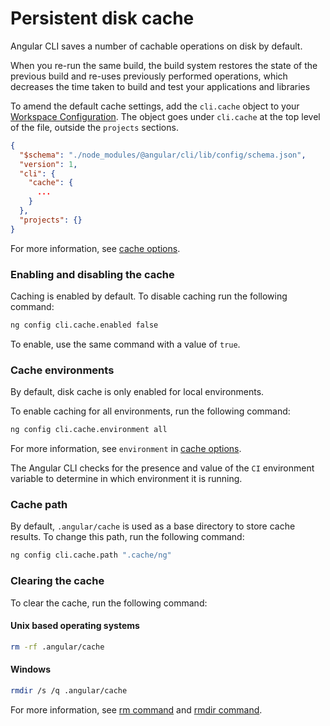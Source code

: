 
# Persistent disk cache
Angular CLI saves a number of cachable operations on disk by default.

When you re-run the same build, the build system restores the state of the previous build and re-uses previously performed operations, which decreases the time taken to build and test your applications and libraries

To amend the default cache settings, add the `cli.cache` object to your [Workspace Configuration](guide/workspace-config).
The object goes under `cli.cache` at the top level of the file, outside the `projects` sections.

```json
{
  "$schema": "./node_modules/@angular/cli/lib/config/schema.json",
  "version": 1,
  "cli": {
    "cache": {
      ...
    }
  },
  "projects": {}
}
```

For more information, see [cache options](guide/workspace-config#cache-options).

### Enabling and disabling the cache
Caching is enabled by default. To disable caching run the following command:

```bash
ng config cli.cache.enabled false
```

To enable, use the same command with a value of `true`.

### Cache environments
By default, disk cache is only enabled for local environments.

To enable caching for all environments, run the following command:

```bash
ng config cli.cache.environment all
```

For more information, see `environment` in [cache options](guide/workspace-config#cache-options).

<div class="alert is-helpful">

The Angular CLI checks for the presence and value of the `CI` environment variable to determine in which environment it is running.

</div>

### Cache path

By default, `.angular/cache` is used as a base directory to store cache results. To change this path, run the following command:

```bash
ng config cli.cache.path ".cache/ng"
```

### Clearing the cache

To clear the cache, run the following command:

#### Unix based operating systems

```bash
rm -rf .angular/cache
```

#### Windows

```bash
rmdir /s /q .angular/cache
```

For more information, see [rm command](https://man7.org/linux/man-pages/man1/rm.1.html) and [rmdir command](https://docs.microsoft.com/en-us/windows-server/administration/windows-commands/rmdir).